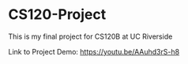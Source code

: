 # CS120-Project
This is my final project for CS120B at UC Riverside

Link to Project Demo:
https://youtu.be/AAuhd3rS-h8
